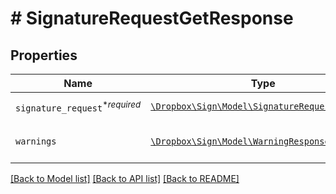 # # SignatureRequestGetResponse



## Properties

Name | Type | Description | Notes
------------ | ------------- | ------------- | -------------
| `signature_request`<sup>*_required_</sup> | [```\Dropbox\Sign\Model\SignatureRequestResponse```](SignatureRequestResponse.md) | REPLACE_ME_WITH_DESCRIPTION_BEGIN  REPLACE_ME_WITH_DESCRIPTION_END |  |
| `warnings` | [```\Dropbox\Sign\Model\WarningResponse[]```](WarningResponse.md) | REPLACE_ME_WITH_DESCRIPTION_BEGIN A list of warnings. REPLACE_ME_WITH_DESCRIPTION_END |  |

[[Back to Model list]](../../README.md#models) [[Back to API list]](../../README.md#endpoints) [[Back to README]](../../README.md)
